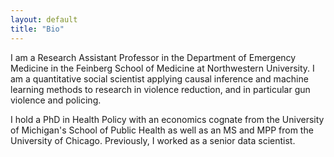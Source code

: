 ```yaml
---
layout: default
title: "Bio"
---
```


I am a Research Assistant Professor in the Department of Emergency Medicine in the Feinberg School of Medicine at Northwestern University. I am a quantitative social scientist applying causal inference and machine learning methods to research in violence reduction, and in particular gun violence and policing.  

I hold a PhD in Health Policy with an economics cognate from the University of Michigan's School of Public Health as well as an MS and MPP from the University of Chicago. Previously, I worked as a senior data scientist. 
